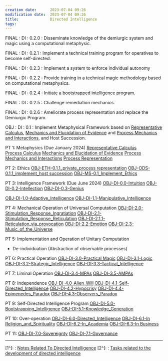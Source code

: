 ```yaml
---
creation date:		2023-07-04 09:26
modification date:	2023-07-04 09:26
title: 				Directed Intelligence
tags:
---
```

FINAL : DI : 0.2.0 : Disseminate knowledge of the demiurgic system and magic using a computational metaphysic.

FINAL : DI : 0.2.1 : Implement a technical training program for operatives to become self-directed.

FINAL : DI : 0.2.3 : Implement a system to enforce individual autonomy

FINAL : DI : 0.2.2 : Provide training in a technical magic methodology based on computational metaphysics.

FINAL : DI : 0.2.4 : Initiate a bootstrapped intelligence program.

FINAL : DI : 0.2.5 : Challenge remediation mechanics.

FINAL : DI : 0.2.6 : Ameliorate process representation and replace the Demiurgic Program.

OBJ : DI : 0.1 : Implement Metaphysical Framework based on [Representative Calculus](Representative%20Calculus.md), [Mechanics and Elucidation of Evidence](Mechanics%20and%20Elucidation%20of%20Evidence.md) and [Process Mechanics and Interactions](Process%20Mechanics%20and%20Interactions.md), and Host Succession.

PT 1: Metaphysics (Due January 2024)
[Representative Calculus](Representative%20Calculus.md)  
[Process Calculus](Process%20Calculus.md)
[Mechanics and Elucidation of Evidence](Mechanics%20and%20Elucidation%20of%20Evidence.md)
[Process Mechanics and Interactions](Process%20Mechanics%20and%20Interactions.md)
[Process Representation](Process%20Representation.md)

PT 2: Ethics
[OBJ-ETH-0.1.1_private_process representation](OBJ-ETH-0.1.1_private_process%20representation)
[OBJ-ODS-0.1.1_implement_host succession](OBJ-ODS-0.1.1_implement_host%20succession.md)
[OBJ-MS-0.1_Implement_Ethics](OBJ-MS-0.1_Implement_Ethics.md)

PT 3: Intelligence Framework (Due June 2024)
[OBJ-DI-0.0-Intuition](OBJ-DI-0.0-Intuition.md)
[OBJ-DI-0.2-Intellection](OBJ-DI-0.2-Intellection.md)
[OBJ-DI-0.3-Genius](OBJ-DI-0.3-Genius.md)

[OBJ-DI-1.0-Adaptive_Intelligence](OBJ-DI-1.0-Adaptive_Intelligence.md)
[OBJ-DI-1.1-Manipulative_Intelligence](OBJ-DI-1.1-Manipulative_Intelligence.md)

PT 4: Mechanical Operation of Universal Computation
[OBJ-DI-2.0-Stimulation_Response_Ingratiation](OBJ-DI-2.0-Stimulation_Response_Ingratiation.md)
[OBJ-DI-2.1-Stimulation_Response_Reticulation](OBJ-DI-2.1-Stimulation_Response_Reticulation.md)
[OBJ-DI-2.1.1-Reticulation_via_provocation](OBJ-DI-2.1.1-Reticulation_via_provocation.md)
[OBJ-DI-2.2-Emotion](OBJ-DI-2.2-Emotion.md)
[OBJ-DI-2.3-Music_of_the_Universe](OBJ-DI-2.3-Music_of_the_Universe.md)

PT 5: Implementation and Operation of Unitary Computation
* De-individuation (Abstraction of observable processes)

PT 6: Practical Operation
[OBJ-DI-3.0-Practical Magic](OBJ-DI-3.0-Practical%20Magic.md)
[OBJ-DI-3.1-Logic](OBJ-DI-3.1-Logic.md)
[OBJ-DI-3.2-Strategic_Intelligence](OBJ-DI-3.2-Strategic_Intelligence.md)
[OBJ-DI-3.3-Tactical_Intelligence](OBJ-DI-3.3-Tactical_Intelligence.md)

PT 7: Liminal Operation
[OBJ-DI-3.4-MPAs](OBJ-DI-3.4-MPAs.md)
[OBJ-DI-3.5-AMPAs](OBJ-DI-3.5-AMPAs.md)

PT 8: Independence
[OBJ-DI-4.0-Alien_Will](OBJ-DI-4.0-Alien_Will.md)
[OBJ-DI-4.1-Self-Directed_Intelligence](OBJ-DI-4.1-Self-Directed_Intelligence.md)
[OBJ-DI-4.2-Hypocrisy](OBJ-DI-4.2-Hypocrisy.md)
[OBJ-DI-4.4-Epimenedes_Paradox](OBJ-DI-4.4-Epimenedes_Paradox)
[OBJ-DI-4.3-Observers_Paradox](OBJ-DI-4.3-Observers_Paradox.md)

PT 9: Self-Directed Intelligence Program
[OBJ-DI-5.0-Bootstrapping_Intelligence](OBJ-DI-5.0-Bootstrapping_Intelligence.md) 
[OBJ-DI-5.1-Knowledge_Generation](OBJ-DI-5.1-Knowledge_Generation.md)

PT 10: Over-operation
[OBJ-DI-6.0-Directed_Intelligence](OBJ-DI-6.0-Directed_Intelligence.md)
[OBJ-DI-6.1-In Religion_and_Spirituality](OBJ-DI-6.1-In%20Religion_and_Spirituality.md)
[OBJ-DI-6.2-In_Academia](OBJ-DI-6.2-In_Academia.md)
[OBJ-DI-6.3-In Business](OBJ-DI-6.3-In%20Business.md)

PT 11: 
[OBJ-DI-7.0-Sovereignty](OBJ-DI-7.0-Sovereignty.md)
[OBJ-DI-7.1-Governance](OBJ-DI-7.1-Governance.md)

---
[1^]: : [Notes Related To Directed Intelligence](Notes%20Related%20To%20Directed%20Intelligence)
[2^]: : [Tasks related to the development of directed intelligence](Tasks%20related%20to%20the%20development%20of%20directed%20intelligence.md)